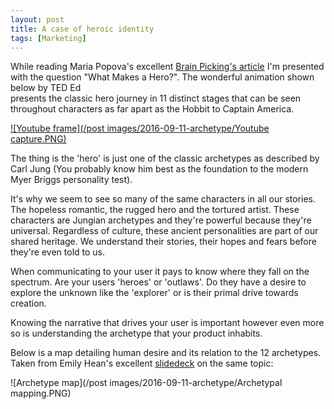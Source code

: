 ```yaml
---
layout: post
title: A case of heroic identity
tags: [Marketing]
---
```


While reading Maria Popova's excellent [Brain Picking's article](https://www.brainpickings.org/2015/04/28/what-makes-a-hero-joseph-campbell-monomyth/) I'm presented with the question "What Makes a Hero?". The wonderful animation shown below by TED Ed  
presents the classic hero journey in 11 distinct stages that can be seen throughout characters as far apart as the Hobbit to Captain America.

[![Youtube frame](/post images/2016-09-11-archetype/Youtube capture.PNG)](https://www.youtube.com/watch?v=Hhk4N9A0oCA)

The thing is the 'hero' is just one of the classic archetypes as described by Carl Jung (You probably know him best as the foundation to the modern Myer Briggs personality test).

It's why we seem to see so many of the same characters in all our stories. The hopeless romantic, the rugged hero and the tortured artist. These characters are Jungian archetypes and they're powerful because they're universal. Regardless of culture, these ancient personalities are part of our shared heritage.
We understand their stories, their hopes and fears before they're even told to us.

When communicating to your user it pays to know where they fall on the spectrum. Are your users 'heroes' or 'outlaws'. Do they have a desire to explore the unknown like the 'explorer' or is their primal drive towards creation.

Knowing the narrative that drives your user is important however even more so is understanding the archetype that your product inhabits.

 Below is a map detailing human desire and its relation to the 12 archetypes. Taken from Emily Hean's excellent [slidedeck](http://www.slideshare.net/EmilyBennett/archetype-overview-from-the-hero-and-the-outlaw) on the same topic:

 ![Archetype map](/post images/2016-09-11-archetype/Archetypal mapping.PNG)
